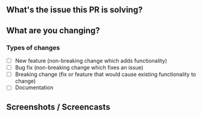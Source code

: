 ## What's the issue this PR is solving?

<!--
Description of why the changes in this PR were created
-->

## What are you changing?

<!--
Description of the code changes happening
-->

### Types of changes

- [ ] New feature (non-breaking change which adds functionality)
- [ ] Bug fix (non-breaking change which fixes an issue)
- [ ] Breaking change (fix or feature that would cause existing functionality to change)
- [ ] Documentation

## Screenshots / Screencasts

<!--
A link to the screenshots or screencasts of the changes in this PR
-->
